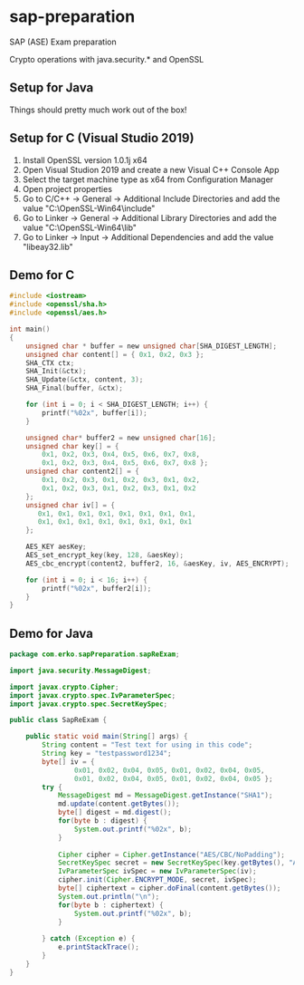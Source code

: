 # sap-preparation
SAP (ASE) Exam preparation

Crypto operations with java.security.* and OpenSSL

## Setup for Java
Things should pretty much work out of the box!

## Setup for C (Visual Studio 2019)
1. Install OpenSSL version 1.0.1j x64
2. Open Visual Studion 2019 and create a new Visual C++ Console App
3. Select the target machine type as x64 from Configuration Manager
4. Open project properties
5. Go to C/C++ -> General -> Additional Include Directories and add the value "C:\OpenSSL-Win64\include"
6. Go to Linker -> General -> Additional Library Directories and add the value "C:\OpenSSL-Win64\lib"
7. Go to Linker -> Input -> Additional Dependencies and add the value "libeay32.lib"

## Demo for C
```c
#include <iostream>
#include <openssl/sha.h>
#include <openssl/aes.h>

int main()
{
    unsigned char * buffer = new unsigned char[SHA_DIGEST_LENGTH];
    unsigned char content[] = { 0x1, 0x2, 0x3 };
    SHA_CTX ctx;
    SHA_Init(&ctx);
    SHA_Update(&ctx, content, 3);
    SHA_Final(buffer, &ctx);

    for (int i = 0; i < SHA_DIGEST_LENGTH; i++) {
        printf("%02x", buffer[i]);
    }

    unsigned char* buffer2 = new unsigned char[16];
    unsigned char key[] = { 
        0x1, 0x2, 0x3, 0x4, 0x5, 0x6, 0x7, 0x8,
        0x1, 0x2, 0x3, 0x4, 0x5, 0x6, 0x7, 0x8 };
    unsigned char content2[] = { 
        0x1, 0x2, 0x3, 0x1, 0x2, 0x3, 0x1, 0x2,
        0x1, 0x2, 0x3, 0x1, 0x2, 0x3, 0x1, 0x2
    };
    unsigned char iv[] = {
       0x1, 0x1, 0x1, 0x1, 0x1, 0x1, 0x1, 0x1,
       0x1, 0x1, 0x1, 0x1, 0x1, 0x1, 0x1, 0x1
    };

    AES_KEY aesKey;
    AES_set_encrypt_key(key, 128, &aesKey);
    AES_cbc_encrypt(content2, buffer2, 16, &aesKey, iv, AES_ENCRYPT);

    for (int i = 0; i < 16; i++) {
        printf("%02x", buffer2[i]);
    }
}
```

## Demo for Java
```java
package com.erko.sapPreparation.sapReExam;

import java.security.MessageDigest;

import javax.crypto.Cipher;
import javax.crypto.spec.IvParameterSpec;
import javax.crypto.spec.SecretKeySpec;

public class SapReExam {

	public static void main(String[] args) {
		String content = "Test text for using in this code";		
		String key = "testpassword1234";
		byte[] iv = {
				0x01, 0x02, 0x04, 0x05, 0x01, 0x02, 0x04, 0x05,
				0x01, 0x02, 0x04, 0x05, 0x01, 0x02, 0x04, 0x05 };
		try {
			MessageDigest md = MessageDigest.getInstance("SHA1");
			md.update(content.getBytes());
			byte[] digest = md.digest();
			for(byte b : digest) {
				System.out.printf("%02x", b);
			}
			
			Cipher cipher = Cipher.getInstance("AES/CBC/NoPadding");
			SecretKeySpec secret = new SecretKeySpec(key.getBytes(), "AES");
			IvParameterSpec ivSpec = new IvParameterSpec(iv);
			cipher.init(Cipher.ENCRYPT_MODE, secret, ivSpec);
			byte[] ciphertext = cipher.doFinal(content.getBytes());
			System.out.println("\n");
			for(byte b : ciphertext) {
				System.out.printf("%02x", b);
			}
			
		} catch (Exception e) {
			e.printStackTrace();
		}
	}
}
```

